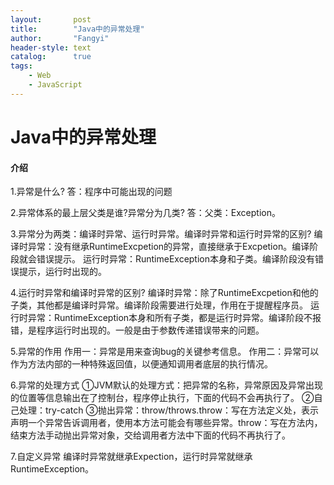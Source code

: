 ```yaml
---
layout:       post
title:        "Java中的异常处理"
author:       "Fangyi"
header-style: text
catalog:      true
tags:
    - Web
    - JavaScript
---
```

# Java中的异常处理
#### 介绍
1.异常是什么?
答：程序中可能出现的问题

2.异常体系的最上层父类是谁?异常分为几类?
答：父类：Exception。

3.异常分为两类：编译时异常、运行时异常。编译时异常和运行时异常的区别?
编译时异常：没有继承RuntimeExcpetion的异常，直接继承于Excpetion。编译阶段就会错误提示。
运行时异常：RuntimeException本身和子类。编译阶段没有错误提示，运行时出现的。

4.运行时异常和编译时异常的区别?
编译时异常：除了RuntimeExcpetion和他的子类，其他都是编译时异常。编译阶段需要进行处理，作用在于提醒程序员。
运行时异常：RuntimeException本身和所有子类，都是运行时异常。编译阶段不报错，是程序运行时出现的。一般是由于参数传递错误带来的问题。

5.异常的作用
作用一：异常是用来查询bug的关键参考信息。
作用二：异常可以作为方法内部的一种特殊返回值，以便通知调用者底层的执行情况。

6.异常的处理方式
①JVM默认的处理方式：把异常的名称，异常原因及异常出现的位置等信息输出在了控制台，程序停止执行，下面的代码不会再执行了。
②自己处理：try-catch
③抛出异常：throw/throws.throw：写在方法定义处，表示声明一个异常告诉调用者，使用本方法可能会有哪些异常。throw：写在方法内，结束方法手动抛出异常对象，交给调用者方法中下面的代码不再执行了。

7.自定义异常
编译时异常就继承Expection，运行时异常就继承RuntimeException。

